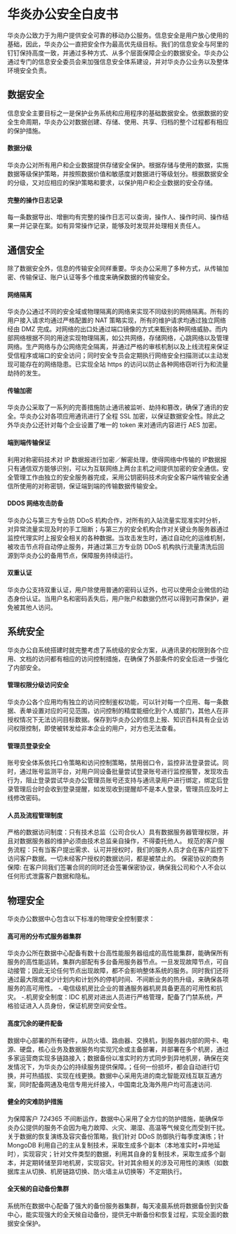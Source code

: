 # 华炎办公安全白皮书

华炎办公致力于为用户提供安全可靠的移动办公服务。信息安全是用户放心使用的基础，因此，华炎办公一直把安全作为最高优先级目标。我们的信息安全与阿里的钉钉保持高度一致，并通过多种方式、从多个层面保障企业的数据安全。华炎办公通过专门的信息安全委员会来加强信息安全体系建设，并对华炎办公业务以及整体环境安全负责。

## 数据安全

信息安全主要目标之一是保护业务系统和应用程序的基础数据安全。依据数据的安全生命周期，华炎办公对数据创建、存储、使用、共享、归档的整个过程都有相应的保护措施。

#### 数据分级
华炎办公对所有用户和企业数据提供存储安全保护。根据存储与使用的数据，实施数据等级保护策略，并按照数据价值和敏感度对数据进行等级划分。根据数据安全的分级，又对应相应的保护策略和要求，以保护用户和企业数据的安全存储。

#### 完整的操作日志记录

每一条数据导出、增删均有完整的操作日志可以查询，操作人、操作时间、操作结果一并记录在案。如有异常操作记录，能够及时发现并处理相关责任人。

## 通信安全

除了数据安全外，信息的传输安全同样重要。华炎办公采用了多种方式，从传输加密、传输保证、账户认证等多个维度来确保数据的传输安全。

#### 网络隔离

华炎办公通过不同的安全域或物理隔离的网络来实现不同级别的网络隔离。所有的用户接入请求均通过严格配置的 NAT 策略实现，所有的维护请求均通过独立网络经由 DMZ 完成。对网络的出口处通过端口镜像的方式来甄别各种网络威胁。而内部网络根据不同的用途实现物理隔离，如公共网络，存储网络，心跳网络以及管理网络。生产网络与办公网络完全隔离，并通过严格的审核机制以及上线流程来保证受信程序或端口的安全访问；同时安全专员会定期执行网络安全扫描测试以主动发现可能存在的网络隐患。已实现全站 https 的访问以防止各种网络窃听行为和流量劫持的发生。

#### 传输加密
华炎办公采取了一系列的完善措施防止通讯被监听、劫持和篡改，确保了通讯的安全。华炎办公对各项应用通讯进行了全程 SSL 加密，以保证数据安全性。除此之外华炎办公还针对每个企业设置了唯一的 token 来对通讯内容进行 AES 加密。

#### 端到端传输保证

利用对称密码技术对 IP 数据报进行加密／解密处理，使得网络中传输的 IP数据报只有通信双方能够识别，可以为互联网络上两台主机之间提供加密的安全通信。安全管理工作由独立的安全服务器完成，采用公钥密码技术向安全客户端传输安全通信所使用的对称密钥，保证端到端的传输数据传输安全。

#### DDOS 网络攻击防备

华炎办公与第三方专业防 DDoS 机构合作，对所有的入站流量实现准实时分析，对异常流量实现及时的手工阻断；与第三方的安全机构合作对关键业务服务器通过监控代理实时上报安全相关的各种数据。当攻击发生时，通过自动化的运维机制，被攻击节点将自动停止服务，并通过第三方专业防 DDoS 机构执行流量清洗后回源到华炎办公的备用节点，保障服务持续运行。

#### 双重认证

华炎办公支持双重认证，用户除使用普通的密码认证外，也可以使用企业微信的动态身份认证。当用户名和密码丢失后，用户账户和数据仍然可以得到可靠保护，避免被其他人访问。

## 系统安全

华炎办公自系统搭建时就完整考虑了系统级的安全方案，从通讯录的权限到各个应用、文档的访问都有相应的访问控制措施，在确保了外部条件的安全后进一步强化了内部安全。

#### 管理权限分级访问安全

华炎办公各个应用均有独立的访问控制鉴权功能，可以针对每一个应用、每一条数据、表单设置对应的可见范围，访问控制的精度能细化到个人或部门，其他人在非授权情况下无法访问目标数据。保存到华炎办公的信息上报、知识百科具有企业访问权限控制，即使被转发给非本企业的用户，对方也无法查看。

#### 管理员登录安全

账号安全体系依托口令策略和访问控制策略，禁用弱口令，监控非法登录尝试。同时，通过账号监测平台，对用户同设备批量尝试登录账号进行监控报警，发现攻击行为，阻止登录尝试华炎办公管理员账号还支持与通讯录用户进行绑定，绑定后登录管理后台时会收到登录提醒，如发现收到提醒却不是本人登录，管理员应及时上线修改密码。

#### 人员及流程管理制度

严格的数据访问制度：只有技术总监（公司合伙人）具有数据服务器管理权限，并且对数据服务器的维护必须由技术总监亲自操作，不得委托他人。
规范的客户服务流程：只有当客户提出需求、认可并授权时，我们的服务人员才会在客户监控下访问客户数据。一切未经客户授权的数据访问，都是被禁止的。
保密协议的商务保障: 在客户同我们签署合同的同时还会签署保密协议，确保我公司和个人不会以任何形式泄露客户数据和隐私。

## 物理安全

华炎办公数据中心包含以下标准的物理安全控制要求：

#### 高可用的分布式服务器集群

华炎办公所在数据中心配备有数十台高性能服务器组成的高性能集群，能确保所有服务的高性能运转。集群内部配有多台备用服务器节点。一旦发现故障节点，可自动接管；因此无论任何节点出现故障，都不会影响整体系统的服务。同时我们还将通过最大限度减少计划内和计划外的停机时间、不间断业务的热升级，来确保各项服务的高可用性。
-.电信级机房比企业的普通服务器机房具备更高的可用性和抗灾。
-.机房安全制度：IDC 机房对进出人员进行严格管理，配备了门禁系统，严格验证进入人员身份，保证机房空间安全性。

#### 高度冗余的硬件配备

数据中心部署的所有硬件，从防火墙、路由器、交换机，到服务器内部的网卡、电源、硬盘，核心业务及数据服务均实现冗余或主备部署，并部署在多个机房，通过多家运营商实现多链路接入；数据备份以准实时的方式同步到异地机房，确保在突发情况下，为华炎办公的持续服务提供保障。；任何一份损坏，都会自动进行切换，并可热插拔、实现在线更换。数据中心采用先进的南北智能双线互联互通方案，同时配备网通及电信专用光纤接入，中国南北及海外用户均可高速访问.

#### 健全的灾难防护措施

为保障客户 7*24*365 不间断运作，数据中心采用了全方位的防护措施，能确保华炎办公提供的服务不会因为电力故障、火灾、潮湿、高温等气候变化而受到干扰。关于数据的恢复演练及容灾备份策略，我们针对 DDoS 防御执行每季度演练；针MongoDB 利用自己的主从复制技术，采取生成多个副本（本地准实时+异地延时），实现容灾；针对文件类型的数据，利用其自身的复制技术，采取生成多个副本，并定期转储至异地机房，实现容灾。针对其余相关的涉及可用性的演练（如数据库主从切换、机房链路切换、防火墙主从切换等）不定期执行。
#### 全天候的自动备份集群

系统所在数据中心配备了强大的备份服务器集群，每天凌晨系统将数据备份到灾备中心，能实现强大的全天候自动备份，提供无中断备份和恢复过程，实现全面的数据安全保护。



 